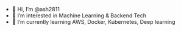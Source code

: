 - 👋 Hi, I’m @ash2811
- 👀 I’m interested in Machine Learning & Backend Tech
- 🌱 I’m currently learning AWS, Docker, Kubernetes, Deep learning

<!---
ash2811/ash2811 is a ✨ special ✨ repository because its `README.md` (this file) appears on your GitHub profile.
You can click the Preview link to take a look at your changes.
--->
